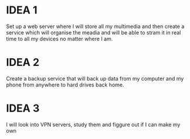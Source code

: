 # IDEA 1
Set up a web server where I will store all my multimedia and then create a service which will organise the meadia and will be able to stram it in real time to all my devices no matter where I am.

# IDEA 2
Create a backup service that will back up data from my computer and my phone from anywhere to hard drives back home.

# IDEA 3
I will look into VPN servers, study them and figgure out if I can make my own
